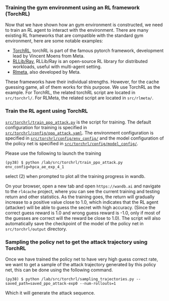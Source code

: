 ### Training the gym environment using an RL framework (TorchRL)

Now that we have shown how an gym environment is constructed, we need to train an RL agent to interact with the environment. There are many existing RL frameworks that are compatible with the standard gym environment, here are some notable examples:

* [TorchRL](https://pytorch.org/rl/), torchRL is part of the famous pytorch framework, development lead by Vincent Moens from Meta.
* [RLLib/Ray](https://docs.ray.io/en/latest/rllib/index.html), RLLib/Ray is an open-source RL library for distributed workloads, useful with multi-agent setting. 
* [Rlmeta](https://github.com/facebookresearch/rlmeta), also developed by Meta.

These frameworks have their individual strengths. However, for the cache guessing game, all of them works for this purpose. We use TorchRL as the example. For TorchRL, the related torchRL script are located in ```src/torchrl/```. For RLMeta, the related script are located in ```src/rlmeta/```. 

### Train the RL agent using TorchRL

[```src/torchrl/train_ppo_attack.py```](https://github.com/rl4cas/lab/blob/main/src/torchrl/train_ppo_attack.py) is the script for training. The default configuration for training is specified in [```src/torchrl/config/ppo_attack.yaml```](https://github.com/rl4cas/lab/blob/main/src/torchrl/config/ppo_attack.yaml). The environment configuration is specified in [```src/torchrl/config/env_config/```](https://github.com/rl4cas/lab/blob/main/src/torchrl/config/env_config) and the model configuration of the policy net is specified in 
[```src/torchrl/config/model_config/```](https://github.com/rl4cas/lab/blob/main/src/torchrl/config/model_config).

Please use the following to launch the training

```
(py38) $ python /lab/src/torchrl/train_ppo_attack.py env_config=hpca_ae_exp_4_1
```

select (2) when prompted to plot all the training progress in wandb. 

On your browser, open a new tab and open ```https://wandb.ai``` and navigate to the ```rl4cache``` project, where you can see the current training and testing return and other statistics. As the training goes, the return will gradually increase to a positive value close to 1.0, which indicates that the RL agent (attacker) will be able to guess the secret with high accuracy. (Since the correct guess reward is 1.0 and wrong guess reward is -1.0, only if most of the guesses are correct will the reward be close to 1.0). The script will also automatically save the checkpoint of the model of the policy net in ```src/torchrl/output``` directory.

### Sampling the policy net to get the attack trajectory using TorchRL

Once we have trained the policy net to have very high guess correct rate, we want to get a sample of the attack trajectory generated by this policy net, this can be done using the following command.

```
(py38) $ python /lab/src/torchrl/sampling_trajectories.py --saved_path=saved_ppo_attack-exp0 --num-rollouts=1
```
Which it will generate the attack sequence.









